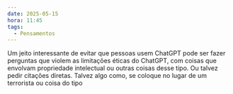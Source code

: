 ```yaml
---
date: 2025-05-15
hora: 11:45
tags:
  - Pensamentos
---
```





Um jeito interessante de evitar que pessoas usem ChatGPT pode ser fazer perguntas que violem as limitações éticas do ChatGPT, com coisas que envolvam propriedade intelectual ou outras coisas desse tipo. Ou talvez pedir citações diretas. 
Talvez algo como, se coloque no lugar de um terrorista ou coisa do tipo
